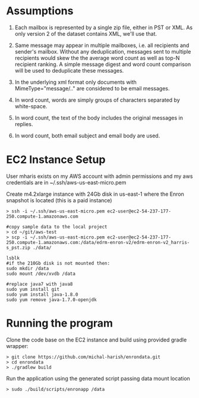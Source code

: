 # Assumptions

1. Each mailbox is represented by a single zip file, either in PST or XML.
As only version 2 of the dataset contains XML, we'll use that.

2. Same message may appear in multiple mailboxes, i.e.
all recipients and sender's mailbox. Without any deduplication, messages
sent to multiple recipients would skew the the average word count 
as well as top-N recipient ranking. A simple message digest and
word count comparison will be used to deduplicate these messages. 

3. In the underlying xml format only documents with MimeType="message/.." 
are considered to be email messages.

4. In word count, words are simply groups of characters separated by white-space.

5. In word count, the text of the body includes the original messages in replies.

6. In word count, both email subject and email body are used.


# EC2 Instance Setup 

User mharis exists on my AWS account with admin permissions and
my aws credentials are in ~/.ssh/aws-us-east-micro.pem

Create m4.2xlarge instance with 24Gb disk in us-east-1 where the 
Enron snapshot is located (this is a paid instance)


    > ssh -i ~/.ssh/aws-us-east-micro.pem ec2-user@ec2-54-237-177-250.compute-1.amazonaws.com

    #copy sample data to the local project
    > cd ~/git/aws-test
    > scp -i ~/.ssh/aws-us-east-micro.pem ec2-user@ec2-54-237-177-250.compute-1.amazonaws.com:/data/edrm-enron-v2/edrm-enron-v2_harris-s_pst.zip ./data/
    
    lsblk    
    #if the 210Gb disk is not mounted then:
    sudo mkdir /data
    sudo mount /dev/xvdb /data

    #replace java7 with java8
    sudo yum install git
    sudo yum install java-1.8.0
    sudo yum remove java-1.7.0-openjdk


# Running the program

Clone the code base on the EC2 instance and build using provided gradle wrapper:

    > git clone https://github.com/michal-harish/enrondata.git
    > cd enrondata 
    > ./gradlew build

Run the application using the generated script passing data mount location 
 
    > sudo ./build/scripts/enronapp /data


        